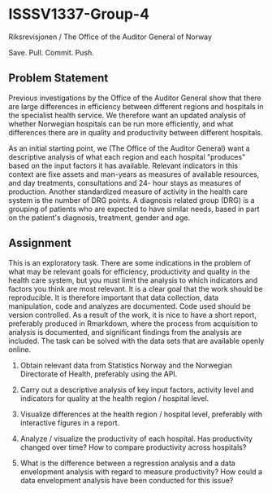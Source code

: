 # ISSSV1337-Group-4
Riksrevisjonen / The Office of the Auditor General of Norway

Save. Pull. Commit. Push. 

## Problem Statement
Previous investigations by the Office of the Auditor General show that there are large differences in efficiency between different regions and hospitals in the specialist health service. 
We therefore want an updated analysis of whether Norwegian hospitals can be run more efficiently, and what differences there are in quality and productivity between different hospitals.

As an initial starting point, we (The Office of the Auditor General) want a descriptive analysis of what each region and each hospital "produces" based on the input factors it has available. Relevant indicators in this context are fixe assets and man-years as measures of available resources, and day treatments, consultations and 24- hour stays as measures of production. Another standardized measure of activity in the health care system is the number of DRG points. A diagnosis related group (DRG) is a grouping of patients who are expected to have similar needs, based in part on the patient's diagnosis, treatment, gender and age.


## Assignment

This is an exploratory task. There are some indications in the problem of what may be relevant goals
for efficiency, productivity and quality in the health care system, but you must limit the analysis to
which indicators and factors you think are most relevant.
It is a clear goal that the work should be reproducible. It is therefore important that data collection,
data manipulation, code and analyzes are documented. Code used should be version controlled.
As a result of the work, it is nice to have a short report, preferably produced in Rmarkdown, where
the process from acquisition to analysis is documented, and significant findings from the analysis are
included.
The task can be solved with the data sets that are available openly online.

1. Obtain relevant data from Statistics Norway and the Norwegian Directorate of Health,
preferably using the API.

2. Carry out a descriptive analysis of key input factors, activity level and indicators for quality at the health region / hospital level.

3. Visualize differences at the health region / hospital level, preferably with interactive figures in a report.

4. Analyze / visualize the productivity of each hospital. Has productivity changed over time? How to compare productivity across hospitals?

5. What is the difference between a regression analysis and a data envelopment analysis with regard to measure productivity? How could a data envelopment analysis have been conducted for this issue?
